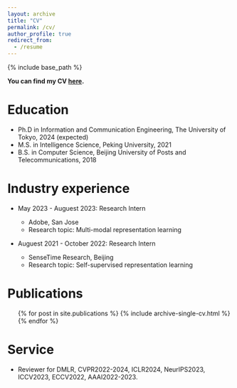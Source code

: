 ```yaml
---
layout: archive
title: "CV"
permalink: /cv/
author_profile: true
redirect_from:
  - /resume
---
```


{% include base_path %}

**You can find my CV [here](https://drive.google.com/file/d/143ScEtccaxzCh3MWnpkkmQxBdphqa7ty/view?usp=share_link).**

Education
======
* Ph.D in Information and Communication Engineering, The University of Tokyo, 2024 (expected)
* M.S. in Intelligence Science, Peking University, 2021
* B.S. in Computer Science, Beijing University of Posts and Telecommunications, 2018

Industry experience
======
* May 2023 - Auguest 2023: Research Intern
  * Adobe, San Jose
  * Research topic: Multi-modal representation learning

* Auguest 2021 - October 2022: Research Intern
  * SenseTime Research, Beijing
  * Research topic: Self-supervised representation learning

Publications
======
  <ul>{% for post in site.publications %}
    {% include archive-single-cv.html %}
  {% endfor %}</ul>
  
Service
======
* Reviewer for DMLR, CVPR2022-2024, ICLR2024, NeurIPS2023, ICCV2023, ECCV2022, AAAI2022-2023.
